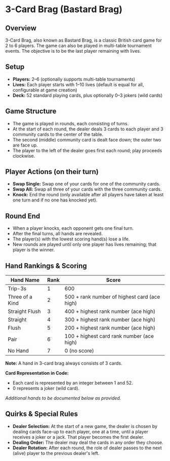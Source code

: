 # 3-Card Brag (Bastard Brag)

## Overview
3-Card Brag, also known as Bastard Brag, is a classic British card game for 2 to 6 players. The game can also be played in multi-table tournament events. The objective is to be the last player remaining with lives.

## Setup
- **Players:** 2–6 (optionally supports multi-table tournaments)
- **Lives:** Each player starts with 1–10 lives (default is equal for all, configurable at game creation)
- **Deck:** 52 standard playing cards, plus optionally 0–3 jokers (wild cards)

## Game Structure
- The game is played in rounds, each consisting of turns.
- At the start of each round, the dealer deals 3 cards to each player and 3 community cards to the center of the table.
- The second (middle) community card is dealt face down; the outer two are face up.
- The player to the left of the dealer goes first each round; play proceeds clockwise.

## Player Actions (on their turn)
- **Swap Single:** Swap one of your cards for one of the community cards.
- **Swap All:** Swap all three of your cards with the three community cards.
- **Knock:** End the round (only available after all players have taken at least one turn and if no one has knocked yet).

## Round End
- When a player knocks, each opponent gets one final turn.
- After the final turns, all hands are revealed.
- The player(s) with the lowest scoring hand(s) lose a life.
- New rounds are played until only one player has lives remaining; that player is the winner.



## Hand Rankings & Scoring

| Hand Name        | Rank | Score                                 |
|------------------|------|---------------------------------------|
| Trip-3s          | 1    | 600                                   |
| Three of a Kind  | 2    | 500 + rank number of highest card (ace high)     |
| Straight Flush   | 3    | 400 + highest rank number (ace high)  |
| Straight         | 4    | 300 + highest rank number (ace high)  |
| Flush            | 5    | 200 + highest rank number (ace high)  |
| Pair             | 6    | 100 + highest card rank number (ace high) |
| No Hand          | 7    | 0 (no score)                          |


**Note:** A hand in 3-card brag always consists of 3 cards.

**Card Representation in Code:**
- Each card is represented by an integer between 1 and 52.
- 0 represents a joker (wild card).


*Additional hands to be documented below as provided.*

## Quirks & Special Rules

- **Dealer Selection:** At the start of a new game, the dealer is chosen by dealing cards face-up to each player, one at a time, until a player receives a joker or a jack. That player becomes the first dealer.
- **Dealing Order:** The dealer may deal the cards in any order they choose.
- **Dealer Rotation:** After each round, the role of dealer passes to the next (alive) player to the previous dealer's left.
